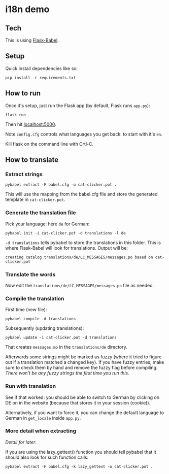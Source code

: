 # i18n demo

## Tech

This is using [Flask-Babel](https://flask-babel.tkte.ch).


## Setup

Quick install dependencies like so:

    pip install -r requirements.txt

## How to run

Once it's setup, just run the Flask app (by default, Flask runs `app.py`):

    flask run

Then hit [localhost:5000](http://localhost:5000). 

Note `config.cfg` controls what languages you get back: to start with it's
`en`.

Kill flask on the command line with Crtl-C.

## How to translate

### Extract strings

    pybabel extract -F babel.cfg -o cat-clicker.pot .

This will use the mapping from the babel.cfg file and store the generated
template in `cat-clicker.pot`.


### Generate the translation file

Pick your language: here `de` for German:

    pybabel init -i cat-clicker.pot -d translations -l de

`-d translations` tells pybabel to store the translations in this folder. This
is where Flask-Babel will look for translations. Output will be:

    creating catalog translations/de/LC_MESSAGES/messages.po based on cat-clicker.pot
  
### Translate the words

Now edit the `translations/de/LC_MESSAGES/messages.po` file as needed.

### Compile the translation

First time (new file):

    pybabel compile -d translations

Subsequently (updating translations):

    pybabel update -i cat-clicker.pot -d translations

That creates `messages.mo` in the `translations/de` directory.

Afterwards some strings might be marked as fuzzy (where it tried to figure out
if a translation matched a changed key). If you have fuzzy entries, make sure to
check them by hand and remove the fuzzy flag before compiling. _There won't be
any fuzzy strings the first time you run this._


### Run with translation

See if that worked: you should be able to switch to German by clicking on DE on
in the website (because that stores it in your session (cookie)).

Alternatively, if you want to force it, you can change the default language to German
in `get_locale` inside `app.py`.


### More detail when extracting

_Detail for later_:

If you are using the lazy_gettext() function you should tell pybabel that it
should also look for such function calls:

    pybabel extract -F babel.cfg -k lazy_gettext -o cat-clicker.pot .
